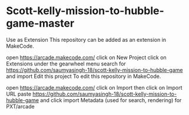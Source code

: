 # Scott-kelly-mission-to-hubble-game-master

Use as Extension
This repository can be added as an extension in MakeCode.

open https://arcade.makecode.com/
click on New Project
click on Extensions under the gearwheel menu
search for https://github.com/saumyasingh-18/scott-kelly-mission-to-hubble-game and import
Edit this project
To edit this repository in MakeCode.

open https://arcade.makecode.com/
click on Import then click on Import URL
paste https://github.com/saumyasingh-18/scott-kelly-mission-to-hubble-game and click import
Metadata (used for search, rendering)
for PXT/arcade
<script src="https://makecode.com/gh-pages-embed.js"></script><script>makeCodeRender("{{ site.makecode.home_url }}", "{{ site.github.owner_name }}/{{ site.github.repository_name }}");</script>
